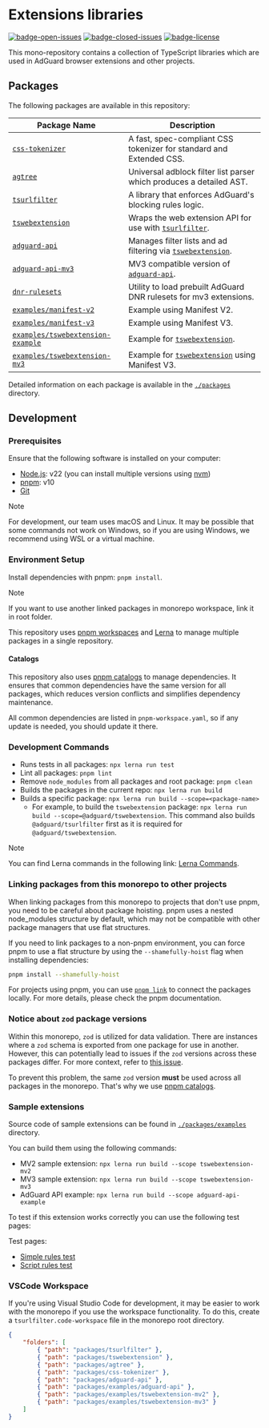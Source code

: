 # Extensions libraries

[![badge-open-issues]][open-issues] [![badge-closed-issues]][closed-issues] [![badge-license]][license-url]

This mono-repository contains a collection of TypeScript libraries which are used
in AdGuard browser extensions and other projects.

[badge-closed-issues]: https://img.shields.io/github/issues-closed/AdguardTeam/tsurlfilter
[badge-license]: https://img.shields.io/github/license/AdguardTeam/tsurlfilter
[badge-open-issues]: https://img.shields.io/github/issues/AdguardTeam/tsurlfilter
[closed-issues]: https://github.com/AdguardTeam/tsurlfilter/issues?q=is%3Aissue+is%3Aclosed
[license-url]: https://github.com/AdguardTeam/tsurlfilter/blob/master/LICENSE
[open-issues]: https://github.com/AdguardTeam/tsurlfilter/issues

## Packages

The following packages are available in this repository:

| Package Name                                   | Description                                                                          |
|------------------------------------------------|--------------------------------------------------------------------------------------|
| [`css-tokenizer`][csstokenizerreadme]          | A fast, spec-compliant CSS tokenizer for standard and Extended CSS.                  |
| [`agtree`][agtreereadme]                       | Universal adblock filter list parser which produces a detailed AST.                  |
| [`tsurlfilter`][tsurlfilterreadme]             | A library that enforces AdGuard's blocking rules logic.                              |
| [`tswebextension`][tswebextensionreadme]       | Wraps the web extension API for use with [`tsurlfilter`][tsurlfilterreadme].         |
| [`adguard-api`][adguardapireadme]              | Manages filter lists and ad filtering via [`tswebextension`][tswebextensionreadme].  |
| [`adguard-api-mv3`][adguardapimv3readme]       | MV3 compatible version of [`adguard-api`][adguardapireadme].                         |
| [`dnr-rulesets`][dnrrulesetsreadme]            | Utility to load prebuilt AdGuard DNR rulesets for mv3 extensions.                    |
| [`examples/manifest-v2`][manifestv2]           | Example using Manifest V2.                                                           |
| [`examples/manifest-v3`][manifestv3]           | Example using Manifest V3.                                                           |
| [`examples/tswebextension-example`][tswebextensionexample] | Example for [`tswebextension`][tswebextensionreadme].                    |
| [`examples/tswebextension-mv3`][tswebextensionmv3] | Example for [`tswebextension`][tswebextensionreadme] using Manifest V3.          |

Detailed information on each package is available in the [`./packages`][packages-dir] directory.

[adguardapireadme]: /packages/adguard-api/README.md
[adguardapimv3readme]: /packages/adguard-api-mv3/README.md
[dnrrulesetsreadme]: /packages/dnr-rulesets/README.md
[agtreereadme]: /packages/agtree/README.md
[csstokenizerreadme]: /packages/css-tokenizer/README.md
[manifestv2]: /packages/examples/manifest-v2
[manifestv3]: /packages/examples/manifest-v3
[packages-dir]: /packages
[tsurlfilterreadme]: /packages/tsurlfilter/README.md
[tswebextensionexample]: /packages/examples/tswebextension-example
[tswebextensionmv3]: /packages/examples/tswebextension-mv3
[tswebextensionreadme]: /packages/tswebextension/README.md

## Development

### Prerequisites

Ensure that the following software is installed on your computer:

- [Node.js][nodejs]: v22 (you can install multiple versions using [nvm][nvm])
- [pnpm][pnpm]: v10
- [Git][git]

> [!NOTE]
> For development, our team uses macOS and Linux. It may be possible that some commands not work on Windows,
> so if you are using Windows, we recommend using WSL or a virtual machine.

[git]: https://git-scm.com/
[nodejs]: https://nodejs.org/en/download
[nvm]: https://github.com/nvm-sh/nvm
[pnpm]: https://pnpm.io/installation

### Environment Setup

Install dependencies with pnpm: `pnpm install`.

> [!NOTE]
> If you want to use another linked packages in monorepo workspace, link it in root folder.

This repository uses [pnpm workspaces] and [Lerna] to manage multiple packages in a single repository.

[Lerna]: https://lerna.js.org/
[pnpm workspaces]: https://pnpm.io/workspaces

#### Catalogs

This repository also uses [pnpm catalogs] to manage dependencies.
It ensures that common dependencies have the same version for all packages,
which reduces version conflicts and simplifies dependency maintenance.

All common dependencies are listed in `pnpm-workspace.yaml`,
so if any update is needed, you should update it there.

[pnpm catalogs]: https://pnpm.io/catalogs

### Development Commands

- Runs tests in all packages: `npx lerna run test`
- Lint all packages: `pnpm lint`
- Remove `node_modules` from all packages and root package: `pnpm clean`
- Builds the packages in the current repo: `npx lerna run build`
- Builds a specific package: `npx lerna run build --scope=<package-name>`
    - For example, to build the `tswebextension` package: `npx lerna run build --scope=@adguard/tswebextension`.
      This command also builds `@adguard/tsurlfilter` first as it is required for `@adguard/tswebextension`.

> [!NOTE]
> You can find Lerna commands in the following link: [Lerna Commands][lernacommands].

[lernacommands]: https://lerna.js.org/docs/api-reference/commands

### Linking packages from this monorepo to other projects

When linking packages from this monorepo to projects that don't use pnpm, you need to be careful about package hoisting.
pnpm uses a nested node_modules structure by default, which may not be compatible with other package managers
that use flat structures.

If you need to link packages to a non-pnpm environment, you can force pnpm to use a flat structure by using the
`--shamefully-hoist` flag when installing dependencies:

```bash
pnpm install --shamefully-hoist
```

For projects using pnpm, you can use [`pnpm link`][pnpm-link] to connect the packages locally.
For more details, please check the pnpm documentation.

[pnpm-link]: https://pnpm.io/cli/link

### Notice about `zod` package versions

Within this monorepo, `zod` is utilized for data validation. There are instances where a `zod` schema is exported
from one package for use in another.
However, this can potentially lead to issues if the `zod` versions across these packages differ.
For more context, refer to [this issue][zod-issue].

To prevent this problem, the same `zod` version **must** be used across all packages in the monorepo.
That's why we use [pnpm catalogs](#catalogs).

[zod-issue]: https://github.com/colinhacks/zod/issues/2663

### Sample extensions

Source code of sample extensions can be found in [`./packages/examples`][examples] directory.

You can build them using the following commands:

- MV2 sample extension: `npx lerna run build --scope tswebextension-mv2`
- MV3 sample extension: `npx lerna run build --scope tswebextension-mv3`
- AdGuard API example: `npx lerna run build --scope adguard-api-example`

To test if this extension works correctly you can use the following test pages:

Test pages:

- [Simple rules test][testcasessimplerules]
- [Script rules test][testcasesscriptrules]

[examples]: /packages/examples
[testcasesscriptrules]: https://testcases.agrd.dev/Filters/script-rules/test-script-rules.html
[testcasessimplerules]: https://testcases.agrd.dev/Filters/simple-rules/test-simple-rules.html

### VSCode Workspace

If you're using Visual Studio Code for development, it may be easier to work with the monorepo
if you use the workspace functionality.
To do this, create a `tsurlfilter.code-workspace` file in the monorepo root directory.

```json
{
    "folders": [
        { "path": "packages/tsurlfilter" },
        { "path": "packages/tswebextension" },
        { "path": "packages/agtree" },
        { "path": "packages/css-tokenizer" },
        { "path": "packages/adguard-api" },
        { "path": "packages/examples/adguard-api" },
        { "path": "packages/examples/tswebextension-mv2" },
        { "path": "packages/examples/tswebextension-mv3" }
    ]
}
```
